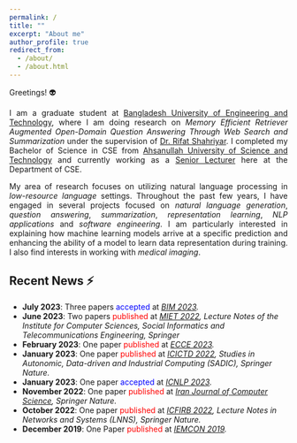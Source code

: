 ```yaml
---
permalink: /
title: ""
excerpt: "About me"
author_profile: true
redirect_from: 
  - /about/
  - /about.html
---
```


Greetings! 👽

<p style="text-align:justify">I am a graduate student at <a href="https://www.buet.ac.bd/">Bangladesh University of Engineering and Technology</a>, 
where I am doing research on <em>Memory Efficient Retriever Augmented Open-Domain Question Answering Through Web Search and Summarization</em> under the supervision of <a href="https://cse.buet.ac.bd/faculty_list/detail/rifat">Dr. Rifat Shahriyar</a>.
I completed my Bachelor of Science in CSE from <a href="https://aust.edu/">Ahsanullah University of Science and Technology</a> and 
currently working as a <a href="https://aust.edu/cse/faculty_member/mr_g_m_shahariar">Senior Lecturer</a> here at the Department of CSE.</p>

<p style="text-align:justify">My area of research focuses on utilizing natural language processing in <em>low-resource language</em> settings. 
Throughout the past few years, I have engaged in several projects focused on <em>natural language generation</em>, <em>question answering</em>, 
<em>summarization</em>, <em>representation learning</em>, <em>NLP applications</em> and <em>software engineering</em>. 
I am particularly interested in explaining how machine learning models arrive at a specific prediction and 
enhancing the ability of a model to learn data representation during training. I also find interests in working with <em>medical imaging</em>.</p>


## Recent News ⚡
+ <strong>July 2023</strong>: Three papers <span style="color:blue">accepted</span> at <em>[BIM 2023](https://confbim.com/).</em>
+ <strong>June 2023</strong>: Two papers <span style="color:red">published</span> at <em>[MIET 2022](https://link.springer.com/book/10.1007/978-3-031-34622-4), Lecture Notes of the Institute for Computer Sciences, Social Informatics and Telecommunications Engineering, Springer</em>
+ <strong>February 2023</strong>: One paper <span style="color:red">published</span> at <em>[ECCE 2023](https://webs.cuet.ac.bd/ecce/).</em>
+ <strong>January 2023</strong>: One paper <span style="color:red">published</span> at <em>[ICICTD 2022](https://link.springer.com/book/10.1007/978-981-19-7528-8), Studies in Autonomic, Data-driven and Industrial Computing (SADIC), Springer Nature.</em>
+ <strong>January 2023</strong>: One paper <span style="color:blue">accepted</span> at <em>[ICNLP 2023](http://www.icnlp.net/index.html).</em>
+ <strong>November 2022</strong>: One paper <span style="color:red">published</span> at <em>[Iran Journal of Computer Science](https://www.springer.com/journal/42044), Springer Nature.</em>
+ <strong>October 2022</strong>: One paper <span style="color:red">published</span> at <em>[ICFIRB 2022](https://link.springer.com/book/10.1007/978-981-19-2445-3), Lecture Notes in Networks and Systems (LNNS), Springer Nature.</em>
+ <strong>December 2019</strong>: One Paper <span style="color:red">published</span> at <em>[IEMCON 2019](https://ieee-iemcon.org/ieee-iemcon-2019-2/).</em>
